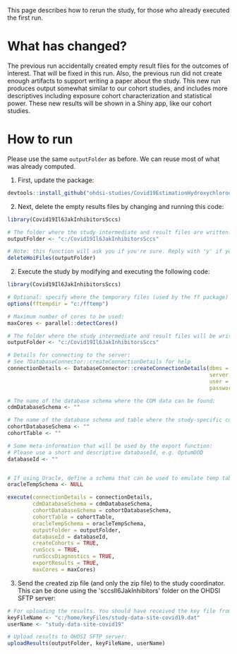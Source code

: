 This page describes how to rerun the study, for those who already executed the first run. 

What has changed?
=================

The previous run accidentally created empty result files for the outcomes of interest. That will be fixed in this run. Also, the previous run did not create enough artifacts to support writing a paper about the study. This new run produces output somewhat similar to our cohort studies, and includes more descriptives including exposure cohort characterization and statistical power. These new results will be shown in a Shiny app, like our cohort studies.

How to run
==========

Please use the same `outputFolder` as before. We can reuse most of what was already computed.

1. First, update the package:
  ```r
  devtools::install_github("ohdsi-studies/Covid19EstimationHydroxychloroquine/Covid19Il6JakInhibitorsSccs")
  ```
  
2. Next, delete the empty results files by changing and running this code:
  ```r
  library(Covid19Il6JakInhibitorsSccs)
  
  # The folder where the study intermediate and result files are written:
  outputFolder <- "c:/Covid19Il6JakInhibitorsSccs"

  # Note: this function will ask you if you're sure. Reply with 'y' if you're sure:
  deleteHoiFiles(outputFolder)
  ```

2. Execute the study by modifying and executing the following code:
  ```r
  library(Covid19Il6JakInhibitorsSccs)
  
  # Optional: specify where the temporary files (used by the ff package) will be created:
  options(fftempdir = "c:/fftemp")
  
  # Maximum number of cores to be used:
  maxCores <- parallel::detectCores()
  
  # The folder where the study intermediate and result files will be written:
  outputFolder <- "c:/Covid19Il6JakInhibitorsSccs"
  
  # Details for connecting to the server:
  # See ?DatabaseConnector::createConnectionDetails for help
  connectionDetails <- DatabaseConnector::createConnectionDetails(dbms = "",
                                                                  server = "",
                                                                  user = "",
                                                                  password = "")
  
  # The name of the database schema where the CDM data can be found:
  cdmDatabaseSchema <- ""
  
  # The name of the database schema and table where the study-specific cohorts will be instantiated:
  cohortDatabaseSchema <- ""
  cohortTable <- ""
  
  # Some meta-information that will be used by the export function:
  # Please use a short and descriptive databaseId, e.g. OptumDOD
  databaseId <- ""

  
  # If using Oracle, define a schema that can be used to emulate temp tables. Otherwise set as NULL:
  oracleTempSchema <- NULL
  
  execute(connectionDetails = connectionDetails,
          cdmDatabaseSchema = cdmDatabaseSchema,
          cohortDatabaseSchema = cohortDatabaseSchema,
          cohortTable = cohortTable,
          oracleTempSchema = oracleTempSchema,
          outputFolder = outputFolder,
          databaseId = databaseId,
          createCohorts = TRUE,
          runSccs = TRUE,
          runSccsDiagnostics = TRUE,
          exportResults = TRUE,
          maxCores = maxCores)
  ```
  
3. Send the created zip file (and only the zip file) to the study coordinator. This can be done using the 'sccsIl6JakInhibitors' folder on the OHDSI SFTP server:
  ```r
  # For uploading the results. You should have received the key file from the study coordinator:
  keyFileName <- "c:/home/keyFiles/study-data-site-covid19.dat"
  userName <- "study-data-site-covid19"
  
  # Upload results to OHDSI SFTP server:
  uploadResults(outputFolder, keyFileName, userName)
  ```
